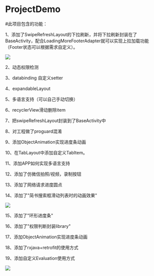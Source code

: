 # ProjectDemo
#此项目包含的功能：

1、添加了SwipeRefreshLayout的下拉刷新，并将下拉刷新封装在了BaseActivity，配合LoadingMoreFooterAdapter就可以实现上拉加载功能（Footer状态可以根据需求自定义）。

![](https://github.com/androidxiao/ProjectDemo/blob/master/assets/loading_more.gif)

2、动态权限检测

3、databinding 自定义setter

4、expandableLayout

5、多语言支持（可以自己手动切换）

6、recyclerView滑动删除item

7、把swipeRefreshLayout封装到了BaseActivity中

8、对工程做了proguard混淆

9、添加ObjectAnimation实现进度条动画

10、在TabLayout中添加自定义TabItem。

11、添加APP如何实现多语言支持

12、添加了仿微信拍照/视频，录制按钮

13、添加了网络请求进度圆点

14、添加了"简书搜索框滑动列表时的动画效果"

![](https://github.com/androidxiao/ProjectDemo/blob/master/assets/jianshu_search.gif)

15、添加了"环形进度条"

16、添加了"权限判断封装library"

17、添加ObjectAnimation实现进度条动画

18、添加了rxjava+retrofit的使用方式

19、添加自定义Evaluation使用方式

![](https://github.com/androidxiao/ProjectDemo/blob/master/assets/custom_evalaution.gif)
